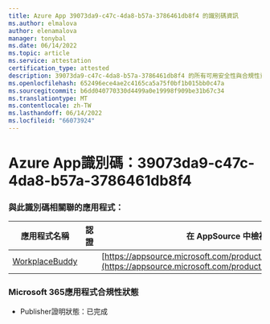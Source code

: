 ```yaml
---
title: Azure App 39073da9-c47c-4da8-b57a-3786461db8f4 的識別碼資訊
ms.author: elmalova
author: elenamalova
manager: tonybal
ms.date: 06/14/2022
ms.topic: article
ms.service: attestation
certification_type: attested
description: 39073da9-c47c-4da8-b57a-3786461db8f4 的所有可用安全性與合規性資訊。
ms.openlocfilehash: 652496ece4ae2c4165ca5a75f0bf1b015bb0c47a
ms.sourcegitcommit: b6dd040770330d4499a0e19998f909be31b67c34
ms.translationtype: MT
ms.contentlocale: zh-TW
ms.lasthandoff: 06/14/2022
ms.locfileid: "66073924"
---
```

# <a name="azure-app-id-39073da9-c47c-4da8-b57a-3786461db8f4"></a>Azure App識別碼：39073da9-c47c-4da8-b57a-3786461db8f4


### <a name="apps-associated-with-this-id"></a>與此識別碼相關聯的應用程式：
| **應用程式名稱** | **認證** | **在 AppSource 中檢視** |
|--------------|---------------|-----------------------|
| [WorkplaceBuddy](../forward/WA200001238.md) |  | [https://appsource.microsoft.com/product/office/WA200001238](https://appsource.microsoft.com/product/office/WA200001238) |

### <a name="microsoft-365-app-compliance-status"></a>Microsoft 365應用程式合規性狀態
- Publisher證明狀態：已完成
